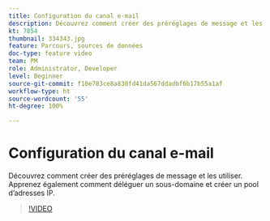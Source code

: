 ```yaml
---
title: Configuration du canal e-mail
description: Découvrez comment créer des préréglages de message et les utiliser. Apprenez également comment déléguer un sous-domaine et créer un pool d’adresses IP.
kt: 7854
thumbnail: 334343.jpg
feature: Parcours, sources de données
doc-type: feature video
team: PM
role: Administrator, Developer
level: Beginner
source-git-commit: f10e783ce8a830fd41da567ddadbf6b17b55a1af
workflow-type: ht
source-wordcount: '55'
ht-degree: 100%

---
```



# Configuration du canal e-mail

Découvrez comment créer des préréglages de message et les utiliser. Apprenez également comment déléguer un sous-domaine et créer un pool d’adresses IP.

>[!VIDEO](https://video.tv.adobe.com/v/334343?quality=12)
